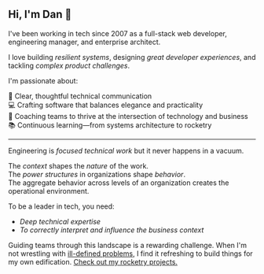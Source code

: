 ## Hi, I'm Dan :wave:

I've been working in tech since 2007 as a full-stack web developer, engineering manager, and enterprise architect.

I love building _resilient systems_, designing _great developer experiences_, and tackling _complex product challenges_.

I'm passionate about:

:notebook: Clear, thoughtful technical communication  
:computer: Crafting software that balances elegance and practicality  
:dart: Coaching teams to thrive at the intersection of technology and business  
:books: Continuous learning—from systems architecture to rocketry

---

Engineering is _focused technical work_ but it never happens in a vacuum.

The _context_ shapes the _nature_ of the work.  
The _power structures_ in organizations shape _behavior_.  
The aggregate behavior across levels of an organization creates the operational environment.

To be a leader in tech, you need:

- _Deep technical expertise_
- _To correctly interpret and influence the business context_

Guiding teams through this landscape is a rewarding challenge. When I'm not wrestling with [ill-defined problems][1], I find it refreshing to build things for my own edification. [Check out my rocketry projects.][2]

[1]: https://en.wikipedia.org/wiki/Problem_solving#:~:text=Well%2Ddefined%20problems%20have%20specific%20end%20goals%20and%20clearly%20expected%20solutions%2C%20while%20ill%2Ddefined%20problems%20do%20not.
[2]: https://rocketlabdelta.com/